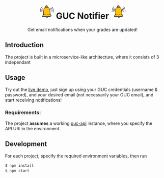<h1 align="center">
  <img src="/web-application/public/favicon.png"/>
  GUC Notifier
  <img src="/web-application/public/favicon.png"/>
</h1>

<p align="center">Get email notifications when your grades are updated!</p>

## Introduction

The project is built in a microservice-like architecture, where it consists of 3 independant

## Usage

Try out the [live demo](TODO), just sign up using your GUC credentials (username & password), and your desired email (not necessarily your GUC email), and start receiving notifications!

### Requirements:

The project <b>assumes</b> a working [guc-api](https://github.com/AbdullahKady/guc-api) instance, where you specify the API URI in the environment.

## Development

For each project, specify the required environment variables, then run

```bash
$ npm install
$ npm start
```